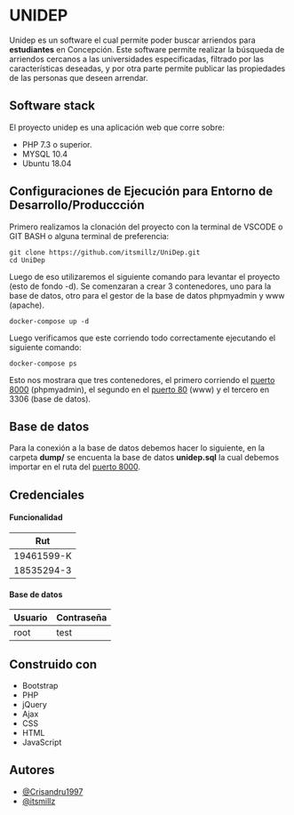 # UNIDEP

Unidep es un software el cual permite poder buscar arriendos para **estudiantes** en Concepción.
Este software permite realizar la búsqueda de arriendos cercanos a las universidades especificadas, filtrado por las características deseadas, y por otra parte permite publicar las propiedades de las personas que deseen arrendar.

## Software stack
El proyecto unidep es una aplicación web que corre sobre:
- PHP 7.3 o superior.
- MYSQL 10.4
- Ubuntu 18.04

## Configuraciones de Ejecución para Entorno de Desarrollo/Produccción

Primero realizamos la clonación del proyecto con la terminal de VSCODE o GIT BASH o alguna terminal de preferencia:
````
git clone https://github.com/itsmillz/UniDep.git
cd UniDep
````
Luego de eso utilizaremos el siguiente comando para levantar el proyecto (esto de fondo -d). Se comenzaran a crear 3 contenedores, uno para la base de datos, otro para el gestor de la base de datos phpmyadmin y www (apache).
````
docker-compose up -d
````
Luego verificamos que este corriendo todo correctamente ejecutando el siguiente comando:
````
docker-compose ps
````
Esto nos mostrara que tres contenedores, el primero corriendo el [puerto 8000](http://localhost:8000) (phpmyadmin), el segundo en el [puerto 80](http://localhost:80) (www) y el tercero en 3306 (base de datos).

## Base de datos

Para la conexión a la base de datos debemos hacer lo siguiente, en la carpeta **dump/** se encuenta la base de datos **unidep.sql** la cual debemos importar en el ruta del [puerto 8000](http://localhost:8000).

## Credenciales

#### Funcionalidad
| Rut  |
| ------------ |
|  19461599-K |
|  18535294-3 |

#### Base de datos
| Usuario  | Contraseña  |
| ------------ | ------------ |
| root  | test  |


## Construido con
- Bootstrap
- PHP
- jQuery 
- Ajax
- CSS
- HTML
- JavaScript

## Autores

- [@Crisandru1997](https://www.github.com/Crisandru1997)
- [@itsmillz](https://www.github.com/itsmillz)

